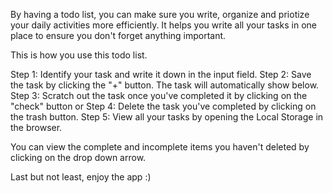 By having a todo list, you can make sure you write, organize and priotize your daily activities more efficiently. It helps you write all your tasks in one place to ensure you don't forget anything important. 

This is how you use this todo list. 

Step 1: Identify your task and write it down in the input field. 
Step 2: Save the task by clicking the "+" button. The task will automatically show below.
Step 3: Scratch out the task once you've completed it by clicking on the "check" button or 
Step 4: Delete the task you've completed by clicking on the trash button. 
Step 5: View all your tasks by opening the Local Storage in the browser. 

You can view the complete and incomplete items you haven't deleted by clicking on the drop down arrow.

Last but not least, enjoy the app :)

